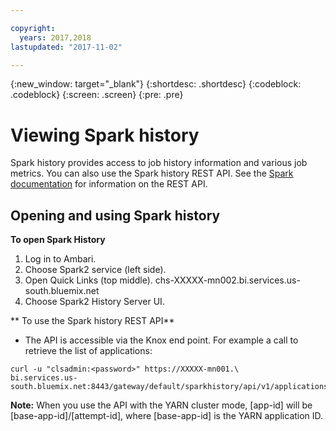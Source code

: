```yaml
---

copyright:
  years: 2017,2018
lastupdated: "2017-11-02"

---
```


<!-- Attribute definitions -->
{:new_window: target="_blank"}
{:shortdesc: .shortdesc}
{:codeblock: .codeblock}
{:screen: .screen}
{:pre: .pre}

# Viewing Spark history
Spark history provides access to job history information and various job metrics. You can also use the Spark history REST API. See the [Spark documentation](https://spark.apache.org/docs/latest/monitoring.html#rest-api) for information on the REST API.

## Opening and using Spark history

**To open Spark History**

1. Log in to Ambari.
2. Choose Spark2 service (left side).
3. Open Quick Links (top middle). chs-XXXXX-mn002.bi.services.us-south.bluemix.net
4. Choose Spark2 History Server UI.


** To use the Spark history REST API**

* The API is accessible via the Knox end point. For example a call to retrieve the list of applications:
```
curl -u "clsadmin:<password>" https://XXXXX-mn001.\
bi.services.us-south.bluemix.net:8443/gateway/default/sparkhistory/api/v1/applications
```

**Note:** When you use the API with the YARN cluster mode, [app-id] will be [base-app-id]/[attempt-id], where [base-app-id] is the YARN application ID.

